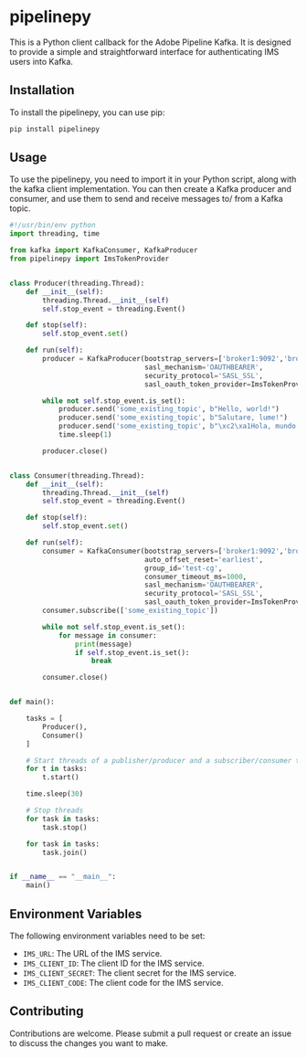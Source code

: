 # pipelinepy

This is a Python client callback for the Adobe Pipeline Kafka. It is designed to provide a 
simple and straightforward interface for authenticating IMS users into Kafka.

## Installation

To install the pipelinepy, you can use pip:

```bash
pip install pipelinepy
```

## Usage

To use the pipelinepy, you need to import it in your Python script, along with the kafka client implementation. 
You can then create a Kafka producer and consumer, and use them to send and receive messages to/ from a Kafka topic.

```python
#!/usr/bin/env python
import threading, time

from kafka import KafkaConsumer, KafkaProducer
from pipelinepy import ImsTokenProvider


class Producer(threading.Thread):
    def __init__(self):
        threading.Thread.__init__(self)
        self.stop_event = threading.Event()

    def stop(self):
        self.stop_event.set()

    def run(self):
        producer = KafkaProducer(bootstrap_servers=['broker1:9092','broker2:9092','broker3:9092'],
                                 sasl_mechanism='OAUTHBEARER',
                                 security_protocol='SASL_SSL',
                                 sasl_oauth_token_provider=ImsTokenProvider())

        while not self.stop_event.is_set():
            producer.send('some_existing_topic', b"Hello, world!")
            producer.send('some_existing_topic', b"Salutare, lume!")
            producer.send('some_existing_topic', b"\xc2\xa1Hola, mundo!")
            time.sleep(1)

        producer.close()


class Consumer(threading.Thread):
    def __init__(self):
        threading.Thread.__init__(self)
        self.stop_event = threading.Event()

    def stop(self):
        self.stop_event.set()

    def run(self):
        consumer = KafkaConsumer(bootstrap_servers=['broker1:9092','broker2:9092','broker3:9092'],
                                 auto_offset_reset='earliest',
                                 group_id='test-cg',
                                 consumer_timeout_ms=1000,
                                 sasl_mechanism='OAUTHBEARER',
                                 security_protocol='SASL_SSL',
                                 sasl_oauth_token_provider=ImsTokenProvider())
        consumer.subscribe(['some_existing_topic'])

        while not self.stop_event.is_set():
            for message in consumer:
                print(message)
                if self.stop_event.is_set():
                    break

        consumer.close()


def main():

    tasks = [
        Producer(),
        Consumer()
    ]

    # Start threads of a publisher/producer and a subscriber/consumer to 'my-topic' Kafka topic
    for t in tasks:
        t.start()

    time.sleep(30)

    # Stop threads
    for task in tasks:
        task.stop()

    for task in tasks:
        task.join()


if __name__ == "__main__":
    main()

```

## Environment Variables

The following environment variables need to be set:

- `IMS_URL`: The URL of the IMS service.
- `IMS_CLIENT_ID`: The client ID for the IMS service.
- `IMS_CLIENT_SECRET`: The client secret for the IMS service.
- `IMS_CLIENT_CODE`: The client code for the IMS service.

## Contributing

Contributions are welcome. Please submit a pull request or create an issue to discuss the changes you want to make.
